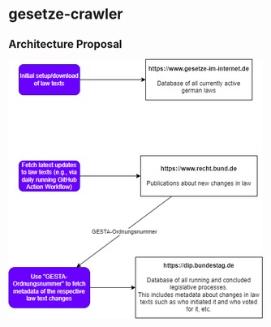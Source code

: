 # gesetze-crawler

## Architecture Proposal
![Gesetze Crawler Architecture](./imgs/architecture.drawio.png)
